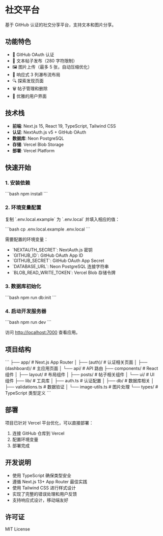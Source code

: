 # 社交平台

基于 GitHub 认证的社交分享平台，支持文本和图片分享。

## 功能特色

- 🔐 GitHub OAuth 认证
- 📝 文本帖子发布（280 字符限制）
- 🖼️ 图片上传（最多 5 张，自动压缩优化）
- 📱 响应式 3 列瀑布流布局
- 🔍 探索发现页面
- 🗑️ 帖子管理和删除
- 🎨 优雅的用户界面

## 技术栈

- **前端**: Next.js 15, React 19, TypeScript, Tailwind CSS
- **认证**: NextAuth.js v5 + GitHub OAuth
- **数据库**: Neon PostgreSQL
- **存储**: Vercel Blob Storage
- **部署**: Vercel Platform

## 快速开始

### 1. 安装依赖

\`\`\`bash
npm install
\`\`\`

### 2. 环境变量配置

复制 \`.env.local.example\` 为 \`.env.local\` 并填入相应的值：

\`\`\`bash
cp .env.local.example .env.local
\`\`\`

需要配置的环境变量：

- \`NEXTAUTH_SECRET\`: NextAuth.js 密钥
- \`GITHUB_ID\`: GitHub OAuth App ID
- \`GITHUB_SECRET\`: GitHub OAuth App Secret
- \`DATABASE_URL\`: Neon PostgreSQL 连接字符串
- \`BLOB_READ_WRITE_TOKEN\`: Vercel Blob 存储令牌

### 3. 数据库初始化

\`\`\`bash
npm run db:init
\`\`\`

### 4. 启动开发服务器

\`\`\`bash
npm run dev
\`\`\`

访问 [http://localhost:7000](http://localhost:7000) 查看应用。

## 项目结构

\`\`\`
├── app/ # Next.js App Router
│ ├── (auth)/ # 认证相关页面
│ ├── (dashboard)/ # 主应用页面
│ └── api/ # API 路由
├── components/ # React 组件
│ ├── layout/ # 布局组件
│ ├── posts/ # 帖子相关组件
│ └── ui/ # UI 组件
├── lib/ # 工具库
│ ├── auth.ts # 认证配置
│ ├── db/ # 数据库相关
│ ├── validations.ts # 数据验证
│ └── image-utils.ts # 图片处理
└── types/ # TypeScript 类型定义
\`\`\`

## 部署

项目已针对 Vercel 平台优化，可以直接部署：

1. 连接 GitHub 仓库到 Vercel
2. 配置环境变量
3. 部署完成

## 开发说明

- 使用 TypeScript 确保类型安全
- 遵循 Next.js 13+ App Router 最佳实践
- 使用 Tailwind CSS 进行样式设计
- 实现了完整的错误处理和用户反馈
- 支持响应式设计，移动端友好

## 许可证

MIT License
